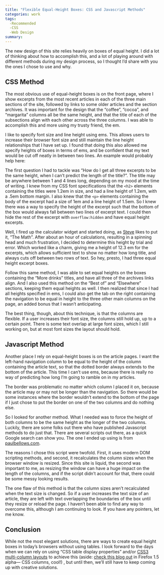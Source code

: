 ```yaml
---
title: "Flexible Equal-Height Boxes: CSS and Javascript Methods"
categories: work
tags:
  -Recommended
  -CSS
  -Web Design
summary: 
---
```

<p>The new design of this site relies heavily on boxes of equal height.  I did a lot of thinking about how to accomplish this, and a lot of playing around with different methods during my design process, so I thought I&#8217;d share with you the ones I chose to use and why.</p>

<h2><span class="caps">CSS</span> Method</h2>

<p>The most obvious use of equal-height boxes is on the front page, where I show excerpts from the most recent articles in each of the three main sections of the site, followed by links to some older articles and the section archives.  It was important for the design that the &#8220;coffee&#8221;, &#8220;cocoa&#8221;, and &#8220;margarita&#8221; columns all be the same height, and that the title of each of the subsections align with each other across the three columns.  I was able to accomplish this and more using my trusty friend, the em.</p>

<p>I like to specify font size and line height using ems.  This allows users to increase their browser font size and still maintain the line height relationships that I have set up.  I found that doing this also allowed me specify heights of boxes in terms of ems, and be confident that my text would be cut off neatly in between two lines. An example would probably help here:</p>

<p>The first question I had to tackle was &#8220;How do I get all three excerpts to be the same height, when I can&#8217;t predict the length of the title?&#8221;.  The title may be anywhere between 1 and 4 lines long, depending on my mood at the time of writing.  I knew from my <span class="caps">CSS</span> font specifications that the <code>&#60;h2&#62;</code> elements containing the titles were 1.2em in size, and had a line height of 1.2em, with a .5em bottom margin.  I also knew that the <code>&#60;p&#62;</code> elements containing the body of the excerpt had a size of 1em and a line height of 1.5em. So I knew there was a way to specify the height of the excerpt such that the bottom of the box would always fall between two lines of excerpt text.  I could then hide the rest of the excerpt with <code>overflow:hidden</code> and have equal height excerpts.</p>

<p>Well, I fired up the calculator widget and started doing, as <a href="http://walscapades.com/?page_id=3">Steve</a> likes to put it, &#8220;The Math&#8221;.  After about an hour of calculations, resulting in a spinning head and much frustration, I decided to determine this height by trial and error. Which worked like a charm, giving me a height of 12.3 em for the excerpts, which allows sufficient text to show no matter how long title, and always cuts off between two rows of text.  So hey, presto, I had three equal height excerpt boxes.</p>

<p>Follow this same method, I was able to set equal heights on the boxes containing the &#8220;More drinks&#8221; titles, and have all three of the archives links align.  And I also used this method on the &#8220;Best of&#8221; and &#8220;Elsewhere&#8221; sections, keeping them equal heights as well.  I then realized that since I had all heights specified in ems, I could also get the tab on the right containing the navigation to be equal in height to the three other main columns on the page, an added bonus that I wasn&#8217;t anticipating.</p>

<p>The best thing, though, about this technique, is that the columns are flexible.  If a user increases their font size, the columns still hold up, up to a certain point.  There is some text overlap at large font sizes, which I still working on, but at most font sizes the layout should hold.</p>

<h2>Javascript Method</h2>

<p>Another place I rely on equal-height boxes is on the article pages.  I want the left-hand navigation column to be equal to the height of the column containing the article text, so that the dotted border always extends to the bottom of the article.  This time I can&#8217;t use ems, because there is really no way of predicting how long I&#8217;m going to ramble on in my articles.</p>

<p>The border was problematic no matter which column I placed it on, because the article may or may not be longer than the navigation.  So there would be some instances where the border wouldn&#8217;t extend to the bottom of the page if I just chose to put the border on one of the two columns and do nothing else.</p>

<p>So I looked for another method.  What I needed was to force the height of both columns to be the same height as the longer of the two columns.  Luckily, there are some folks out there who have published Javascript methods to do just that.  There are several scripts out there, as a quick Google search can show you.  The one I ended up using is from <a href="http://www.paulbellows.com/getsmart/balance_columns/">paulbellows.com</a>.</p>

<p>The reasons I chose this script were twofold.  First, it uses modern <span class="caps">DOM</span> scripting methods, and second, it recalculates the column sizes when the browser window is resized.  Since this site is liquid, the second was important to me, as resizing the window can have a huge impact on the length of the columns, and if the script didn&#8217;t account for that, there could be some messy looking results.</p>

<p>The one flaw of this method is that the column sizes aren&#8217;t recalculated when the text size is changed.  So if a user increases the text size of an article, they are left with text overlapping the boundaries of the box until they resize or reload the page.  I haven&#8217;t been able to find any way to overcome this, although I am continuing to look.  If you have any pointers, let me know.</p>

<h2>Conclusion</h2>

<p>While not the most elegant solutions, there are ways to create equal height boxes in today&#8217;s browsers without using tables.  I look forward to the days when we can rely on using &#8220;<span class="caps">CSS</span> table display properties&#8221; and/or <a href="http://www.w3.org/TR/2001/WD-css3-multicol-20010118/">CSS3 multi-column layouts</a> to achieve this (aside: <a href="http://weblogs.mozillazine.org/roc/">check this blog out</a> in Firefox 1.5 alpha&#8212; <span class="caps">CSS</span> columns, cool!) , but until then, we&#8217;ll still have to keep coming up with creative solutions.</p>
